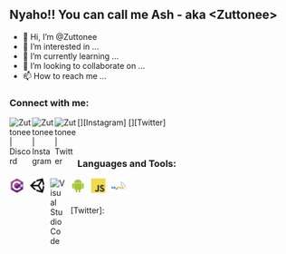 ## Nyaho!! You can call me Ash - aka \<Zuttonee>

- 👋 Hi, I’m @Zuttonee
- 👀 I’m interested in ...
- 🌱 I’m currently learning ...
- 💞️ I’m looking to collaborate on ...
- 📫 How to reach me ...

### Connect with me:

[<img align="left" alt="Zuttonee | Discord" width="40px" src="https://img.icons8.com/color/144/000000/discord-logo.png" />][Discord]
[<img align="left" alt="Zuttonee | Instagram" width="40px" src="https://img.icons8.com/fluency/144/000000/instagram-new.png" />][Instagram]
[<img align="left" alt="Zuttonee | Twitter" width="40px" src="https://img.icons8.com/color/96/000000/twitter--v1.png" />][Twitter]

<br/>

### Languages and Tools:

<img align="left" alt="C#" width="26px" src="https://raw.githubusercontent.com/devicons/devicon/2ae2a900d2f041da66e950e4d48052658d850630/icons/csharp/csharp-original.svg" style="padding-right:10px;" />
<img align="left" alt="Unity" width="26px" src="https://raw.githubusercontent.com/devicons/devicon/2ae2a900d2f041da66e950e4d48052658d850630/icons/unity/unity-original.svg" style="padding-right:10px;" />
<img align="left" alt="Visual Studio Code" width="26px" src="https://cdn.jsdelivr.net/gh/devicons/devicon/icons/vscode/vscode-original.svg" style="padding-right:10px;" />
<img align="left" alt="Android" width="26px" src="https://raw.githubusercontent.com/devicons/devicon/2ae2a900d2f041da66e950e4d48052658d850630/icons/android/android-original.svg" style="padding-right:10px;" />
<img align="left" alt="Javascript" width="26px" src="https://raw.githubusercontent.com/devicons/devicon/2ae2a900d2f041da66e950e4d48052658d850630/icons/javascript/javascript-original.svg" style="padding-right:10px;" />
<img align="left" alt="SQL" width="26px" src="https://raw.githubusercontent.com/devicons/devicon/2ae2a900d2f041da66e950e4d48052658d850630/icons/mysql/mysql-original-wordmark.svg" style="padding-right:10px;" />

<br/>
<br/>

[Discord]:
[Instagram]:
[Twitter]:

